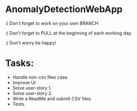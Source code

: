 # AnomalyDetectionWebApp

:) Don't forget to work on your own BRANCH

:) Don't forget to PULL at the beginning of each working day.

:) Don't worry be happy!

Tasks:
======
 - Handle non-csv files case.
 - Improve UI.
 - Solve user-story 1.
 - Solve user-story 2.
 - Write a ReadMe and submit CSV files.
 - Tests.
